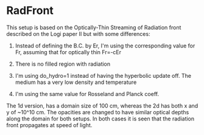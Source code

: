 # RadFront

This setup is based on the Optically-Thin Streaming of Radiation front
described on the Logi paper II but with some differences:

1. Instead of defining the B.C. by Er, I'm using the corresponding value
   for Fr, assuming that for optically thin Fr=-cEr

2. There is no filled region with radiation

3. I'm using do_hydro=1 instead of having the hyperbolic update off. The medium
   has a very low density and temperature

4. I'm using the same value for Rosseland and Planck coeff.

The 1d version, has a domain size of 100 cm, whereas the 2d has both x and y of ~10^10 cm.
The opacities are changed to have similar optical depths along the domain for both setups.
In both cases it is seen that the radiation front propagates at speed of light. 

